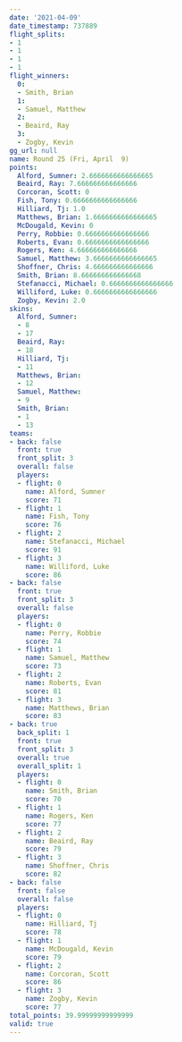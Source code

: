 ```yaml
---
date: '2021-04-09'
date_timestamp: 737889
flight_splits:
- 1
- 1
- 1
- 1
flight_winners:
  0:
  - Smith, Brian
  1:
  - Samuel, Matthew
  2:
  - Beaird, Ray
  3:
  - Zogby, Kevin
gg_url: null
name: Round 25 (Fri, April  9)
points:
  Alford, Sumner: 2.6666666666666665
  Beaird, Ray: 7.666666666666666
  Corcoran, Scott: 0
  Fish, Tony: 0.6666666666666666
  Hilliard, Tj: 1.0
  Matthews, Brian: 1.6666666666666665
  McDougald, Kevin: 0
  Perry, Robbie: 0.6666666666666666
  Roberts, Evan: 0.6666666666666666
  Rogers, Ken: 4.666666666666666
  Samuel, Matthew: 3.6666666666666665
  Shoffner, Chris: 4.666666666666666
  Smith, Brian: 8.666666666666668
  Stefanacci, Michael: 0.6666666666666666
  Williford, Luke: 0.6666666666666666
  Zogby, Kevin: 2.0
skins:
  Alford, Sumner:
  - 8
  - 17
  Beaird, Ray:
  - 18
  Hilliard, Tj:
  - 11
  Matthews, Brian:
  - 12
  Samuel, Matthew:
  - 9
  Smith, Brian:
  - 1
  - 13
teams:
- back: false
  front: true
  front_split: 3
  overall: false
  players:
  - flight: 0
    name: Alford, Sumner
    score: 71
  - flight: 1
    name: Fish, Tony
    score: 76
  - flight: 2
    name: Stefanacci, Michael
    score: 91
  - flight: 3
    name: Williford, Luke
    score: 86
- back: false
  front: true
  front_split: 3
  overall: false
  players:
  - flight: 0
    name: Perry, Robbie
    score: 74
  - flight: 1
    name: Samuel, Matthew
    score: 73
  - flight: 2
    name: Roberts, Evan
    score: 81
  - flight: 3
    name: Matthews, Brian
    score: 83
- back: true
  back_split: 1
  front: true
  front_split: 3
  overall: true
  overall_split: 1
  players:
  - flight: 0
    name: Smith, Brian
    score: 70
  - flight: 1
    name: Rogers, Ken
    score: 77
  - flight: 2
    name: Beaird, Ray
    score: 79
  - flight: 3
    name: Shoffner, Chris
    score: 82
- back: false
  front: false
  overall: false
  players:
  - flight: 0
    name: Hilliard, Tj
    score: 78
  - flight: 1
    name: McDougald, Kevin
    score: 79
  - flight: 2
    name: Corcoran, Scott
    score: 86
  - flight: 3
    name: Zogby, Kevin
    score: 77
total_points: 39.99999999999999
valid: true
---
```

